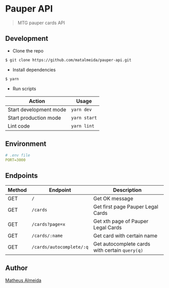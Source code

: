 # Pauper API

> MTG pauper cards API

## Development

- Clone the repo

```bash
$ git clone https://github.com/matalmeida/pauper-api.git
```

- Install dependencies

```bash
$ yarn
```

- Run scripts

| Action                 | Usage        |
| ---------------------- | ------------ |
| Start development mode | `yarn dev`   |
| Start production mode  | `yarn start` |
| Lint code              | `yarn lint`  |

## Environment

```yaml
# .env file
PORT=3000
```

## Endpoints

| Method | Endpoint                 | Description                                    |
| ------ | ------------------------ | ---------------------------------------------- |
| GET    | `/`                      | Get OK message                                 |
| GET    | `/cards`                 | Get first page Pauper Legal Cards              |
| GET    | `/cards?page=x`          | Get xth page of Pauper Legal Cards             |
| GET    | `/cards/:name`           | Get card with certain name                     |
| GET    | `/cards/autocomplete/:q` | Get autocomplete cards with certain `query(q)` |

## Author

[Matheus Almeida](https://twitter.com/mat_almeida)
